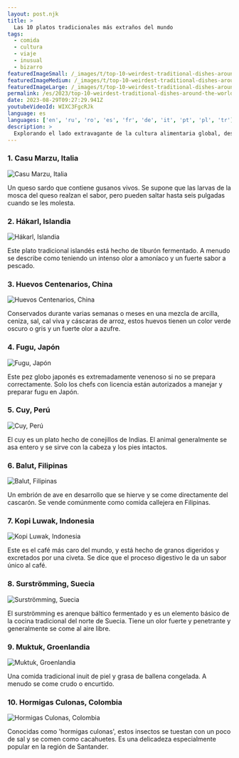 ```yaml
---
layout: post.njk
title: >
  Las 10 platos tradicionales más extraños del mundo
tags:
  - comida
  - cultura
  - viaje
  - inusual
  - bizarro
featuredImageSmall: /_images/t/top-10-weirdest-traditional-dishes-around-the-world-cover-es-small.webp
featuredImageMedium: /_images/t/top-10-weirdest-traditional-dishes-around-the-world-cover-es-medium.webp
featuredImageLarge: /_images/t/top-10-weirdest-traditional-dishes-around-the-world-cover-es-large.webp
permalink: /es/2023/top-10-weirdest-traditional-dishes-around-the-world.html
date: 2023-08-29T09:27:29.941Z
youtubeVideoId: WIXC3FgcRJk
language: es
languages: ['en', 'ru', 'ro', 'es', 'fr', 'de', 'it', 'pt', 'pl', 'tr']
description: >
  Explorando el lado extravagante de la cultura alimentaria global, desde lo bizarro hasta lo repugnante. Aquí están los 10 platos tradicionales más extraños del mundo.
---
```


### 1. Casu Marzu, Italia

![Casu Marzu, Italia](/_images/4/4dee9d4b0182b11221abd2eec0149bc7-medium.webp)

Un queso sardo que contiene gusanos vivos. Se supone que las larvas de la mosca del queso realzan el sabor, pero pueden saltar hasta seis pulgadas cuando se les molesta.

### 2. Hákarl, Islandia

![Hákarl, Islandia](/_images/c/c38566dd115ecc48e653b26eb0ca598a-medium.webp)

Este plato tradicional islandés está hecho de tiburón fermentado. A menudo se describe como teniendo un intenso olor a amoníaco y un fuerte sabor a pescado.

### 3. Huevos Centenarios, China

![Huevos Centenarios, China](/_images/f/f19303073804f4ca636a63993b5e7fde-medium.webp)

Conservados durante varias semanas o meses en una mezcla de arcilla, ceniza, sal, cal viva y cáscaras de arroz, estos huevos tienen un color verde oscuro o gris y un fuerte olor a azufre.

### 4. Fugu, Japón

![Fugu, Japón](/_images/9/96c633ca5ebc8e8a6a56ebe1e37111f4-medium.webp)

Este pez globo japonés es extremadamente venenoso si no se prepara correctamente. Solo los chefs con licencia están autorizados a manejar y preparar fugu en Japón.

### 5. Cuy, Perú

![Cuy, Perú](/_images/2/24254ef8b75f42197455d7def04fdcb7-medium.webp)

El cuy es un plato hecho de conejillos de Indias. El animal generalmente se asa entero y se sirve con la cabeza y los pies intactos.

### 6. Balut, Filipinas

![Balut, Filipinas](/_images/c/c49e528206f3e78687231a839981fd64-medium.webp)

Un embrión de ave en desarrollo que se hierve y se come directamente del cascarón. Se vende comúnmente como comida callejera en Filipinas.

### 7. Kopi Luwak, Indonesia

![Kopi Luwak, Indonesia](/_images/3/3bff09c13c08b6f4633c76cb597f3734-medium.webp)

Este es el café más caro del mundo, y está hecho de granos digeridos y excretados por una civeta. Se dice que el proceso digestivo le da un sabor único al café.

### 8. Surströmming, Suecia

![Surströmming, Suecia](/_images/d/da7ebc6307cc9d1765a1667a6baad30b-medium.webp)

El surströmming es arenque báltico fermentado y es un elemento básico de la cocina tradicional del norte de Suecia. Tiene un olor fuerte y penetrante y generalmente se come al aire libre.

### 9. Muktuk, Groenlandia

![Muktuk, Groenlandia](/_images/7/7ed1b345a2cf6ff6f2e6f5bfbd100d0e-medium.webp)

Una comida tradicional inuit de piel y grasa de ballena congelada. A menudo se come crudo o encurtido.

### 10. Hormigas Culonas, Colombia

![Hormigas Culonas, Colombia](/_images/a/a7b7a82be6b57735a454aec6e1ea949c-medium.webp)

Conocidas como 'hormigas culonas', estos insectos se tuestan con un poco de sal y se comen como cacahuetes. Es una delicadeza especialmente popular en la región de Santander.

